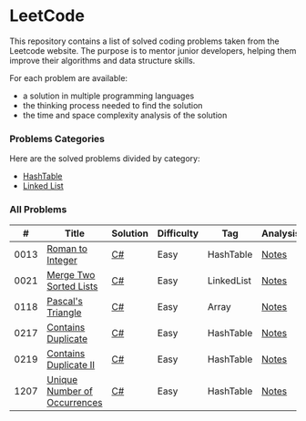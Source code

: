 LeetCode
========

This repository contains a list of solved coding problems taken from the Leetcode website. The purpose is to mentor junior developers, helping them improve their algorithms and data structure skills.

For each problem are available:

* a solution in multiple programming languages
* the thinking process needed to find the solution
* the time and space complexity analysis of the solution

### Problems Categories

Here are the solved problems divided by category:

* [HashTable]([https://leetcode.com/problems/roman-to-integer/description/]([https://github.com/FrancoFernando/leetcode/blob/main/LinkedList/linked-list.md](https://github.com/FrancoFernando/leetcode/tree/main/HashTable)))
* [Linked List]([https://leetcode.com/problems/roman-to-integer/description/](https://github.com/FrancoFernando/leetcode/blob/main/LinkedList/linked-list.md))

### All Problems

| # | Title | Solution | Difficulty | Tag | Analysis |
|---| ----- | -------- | ---------- | --- | -------- |
|0013|[Roman to Integer](https://leetcode.com/problems/roman-to-integer/description/)|[C#](https://github.com/FrancoFernando/leetcode/blob/main/HashTable/0013.Roman-to-Integer/Solution.cs)|Easy|HashTable|[Notes](https://github.com/FrancoFernando/leetcode/blob/main/HashTable/0013.Roman-to-Integer/notes.md)|
|0021|[Merge Two Sorted Lists](https://leetcode.com/problems/merge-two-sorted-lists/description/)|[C#](https://github.com/FrancoFernando/leetcode/blob/main/LinkedList/0021.Merge-Two-Sorted-Lists/Solution.cs)|Easy|LinkedList|[Notes](https://github.com/FrancoFernando/leetcode/blob/main/LinkedList/0021.Merge-Two-Sorted-Lists/notes.md)|
|0118|[Pascal's Triangle](https://leetcode.com/problems/pascals-triangle/description/)|[C#](https://github.com/FrancoFernando/leetcode/blob/main/LinkedList/0118.Pascal's-Triangle/Solution.cs)|Easy|Array|[Notes](https://github.com/FrancoFernando/leetcode/blob/main/LinkedList/0118.Pascal's-Triangle/notes.md)
|0217|[Contains Duplicate](https://leetcode.com/problems/contains-duplicate/description/)|[C#](https://github.com/FrancoFernando/leetcode/blob/main/HashTable/0217.Contains-Duplicate/Solution.cs)|Easy|HashTable|[Notes](https://github.com/FrancoFernando/leetcode/blob/main/HashTable/0217.Contains-Duplicatenotes.md)|
|0219|[Contains Duplicate II](https://leetcode.com/problems/contains-duplicate-ii/description/)|[C#](https://github.com/FrancoFernando/leetcode/blob/main/HashTable/0219.Contains-Duplicate-II/Solution.cs)|Easy|HashTable|[Notes](https://github.com/FrancoFernando/leetcode/blob/main/HashTable/0219.Contains-Duplicate-II/notes.md)|
|1207|[Unique Number of Occurrences](https://leetcode.com/problems/unique-number-of-occurrences/description/)|[C#](https://github.com/FrancoFernando/leetcode/blob/main/HashTable/1207.Unique-Number-of-Occurrences/Solution.cs)|Easy|HashTable|[Notes](https://github.com/FrancoFernando/leetcode/blob/main/HashTable/1207.Unique-Number-of-Occurrences/notes.md)|

